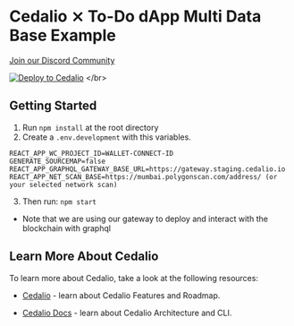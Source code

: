 # Cedalio ⨯ To-Do dApp Multi Data Base Example

[Join our Discord Community](https://discord.gg/kSdhmb9UUT)

[![Deploy to Cedalio](https://cedalio.com/images/deploy-schema-button-small.png)]([https://docs.cedalio.com/introduction/getting-started/download-the-cli](https://docs.cedalio.com/studio/project))
</br>

## Getting Started

1. Run `npm install` at the root directory
2. Create a `.env.development` with this variables.
```
REACT_APP_WC_PROJECT_ID=WALLET-CONNECT-ID
GENERATE_SOURCEMAP=false
REACT_APP_GRAPHQL_GATEWAY_BASE_URL=https://gateway.staging.cedalio.io
REACT_APP_NET_SCAN_BASE=https://mumbai.polygonscan.com/address/ (or your selected network scan)
```
3. Then run: `npm start`

- Note that we are using our gateway to deploy and interact with the blockchain with graphql

## Learn More About Cedalio

To learn more about Cedalio, take a look at the following resources:

- [Cedalio](https://cedalio.com/) - learn about Cedalio Features and Roadmap.

- [Cedalio Docs](https://docs.cedalio.com/) - learn about Cedalio Architecture and CLI.

